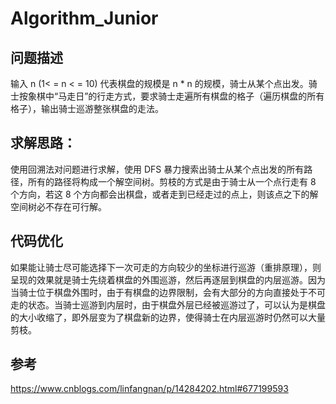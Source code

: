 # Algorithm_Junior
## 问题描述
输入 n (1< = n < = 10) 代表棋盘的规模是 n * n 的规模，骑士从某个点出发。骑士按象棋中“马走日”的行走方式，要求骑士走遍所有棋盘的格子（遍历棋盘的所有格子），输出骑士巡游整张棋盘的走法。

## 求解思路：
使用回溯法对问题进行求解，使用 DFS 暴力搜索出骑士从某个点出发的所有路径，所有的路径将构成一个解空间树。剪枝的方式是由于骑士从一个点行走有 8 个方向，若这 8 个方向都会出棋盘，或者走到已经走过的点上，则该点之下的解空间树必不存在可行解。

## 代码优化
如果能让骑士尽可能选择下一次可走的方向较少的坐标进行巡游（重排原理），则呈现的效果就是骑士先绕着棋盘的外围巡游，然后再逐层到棋盘的内层巡游。因为当骑士位于棋盘外围时，由于有棋盘的边界限制，会有大部分的方向直接处于不可走的状态。当骑士巡游到内层时，由于棋盘外层已经被巡游过了，可以认为是棋盘的大小收缩了，即外层变为了棋盘新的边界，使得骑士在内层巡游时仍然可以大量剪枝。

## 参考
https://www.cnblogs.com/linfangnan/p/14284202.html#677199593
